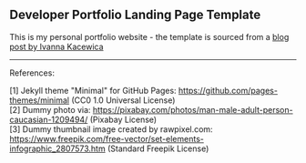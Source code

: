 ## Developer Portfolio Landing Page Template

This is my personal portfolio website - the template is sourced from a [blog post by Ivanna Kacewica](https://blog.usejournal.com/set-up-your-portfolio-website-in-less-than-10-minutes-with-github-pages-d0efa8ff56fd)
___

References:

[1] Jekyll theme "Minimal" for GitHub Pages: https://github.com/pages-themes/minimal (CC0 1.0 Universal License)
<br>[2] Dummy photo via: https://pixabay.com/photos/man-male-adult-person-caucasian-1209494/ (Pixabay License)
<br>[3] Dummy thumbnail image created by rawpixel.com: https://www.freepik.com/free-vector/set-elements-infographic_2807573.htm (Standard Freepik License)
